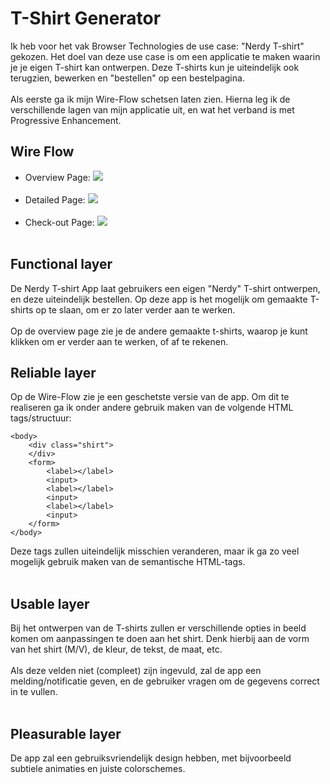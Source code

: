 # T-Shirt Generator

Ik heb voor het vak Browser Technologies de use case: "Nerdy T-shirt" gekozen.
Het doel van deze use case is om een applicatie te maken waarin je je eigen T-shirt kan ontwerpen. Deze T-shirts kun je uiteindelijk ook terugzien, bewerken en "bestellen" op een bestelpagina.
<br><br>
Als eerste ga ik mijn Wire-Flow schetsen laten zien. Hierna
leg ik de verschillende lagen van mijn applicatie uit, en wat het verband is met Progressive Enhancement.

## Wire Flow

- Overview Page: ![](https://imgur.com/i9ZPf2F.png)
<br><br>
- Detailed Page: ![](https://imgur.com/W22pFDE.png)
<br><br>
- Check-out Page: ![](https://imgur.com/2otiJER.png)
<br><br>

## Functional layer
De Nerdy T-shirt App laat gebruikers een eigen "Nerdy" T-shirt ontwerpen, en deze uiteindelijk bestellen. Op deze app is het mogelijk om gemaakte T-shirts op te slaan, om er zo later verder aan te werken. 
<br><br>
Op de overview page zie je de andere gemaakte t-shirts, waarop je kunt klikken om er verder aan te werken, of af te rekenen.

## Reliable layer
Op de Wire-Flow zie je een geschetste versie van de app. Om dit te realiseren ga ik onder andere gebruik maken van de volgende HTML tags/structuur:

``` 
<body>
    <div class="shirt">
    </div>
    <form>
        <label></label>
        <input>
        <label></label>
        <input>
        <label></label>
        <input>    
    </form>
</body> 
```
Deze tags zullen uiteindelijk misschien veranderen, maar ik ga zo veel mogelijk gebruik maken van de semantische HTML-tags.
<br><br>

## Usable layer
Bij het ontwerpen van de T-shirts zullen er verschillende opties in beeld komen om aanpassingen te doen aan het shirt. Denk hierbij aan de vorm van het shirt (M/V), de kleur, de tekst, de maat, etc. 
<br><br>
Als deze velden niet (compleet) zijn ingevuld, zal de app een melding/notificatie geven, en de gebruiker vragen om de gegevens correct in te vullen.
<br><br>

## Pleasurable layer
De app zal een gebruiksvriendelijk design hebben, met bijvoorbeeld subtiele animaties en juiste colorschemes.
<br><br>
